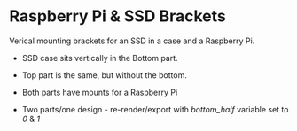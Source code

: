 # Raspberry Pi & SSD Brackets

Verical mounting brackets for an SSD in a case and a Raspberry Pi.

* SSD case sits vertically in the Bottom part.

* Top part is the same, but without the bottom.

* Both parts have mounts for a Raspberry Pi

* Two parts/one design - re-render/export with *bottom_half* variable set to *0* & *1*
